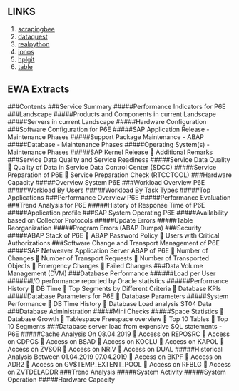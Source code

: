 ## LINKS

1. [scrapingbee](https://www.scrapingbee.com/blog/web-scraping-101-with-python/)
2. [dataquest](https://www.dataquest.io/blog/web-scraping-tutorial-python/)
3. [realpython](https://realpython.com/python-web-scraping-practical-introduction/)
4. [ionos](https://www.ionos.com/digitalguide/websites/web-development/web-scraping-with-python/)
5. [hplgit](http://hplgit.github.io/primer.html/doc/pub/files/._files-solarized003.html)
6. [table](https://srome.github.io/Parsing-HTML-Tables-in-Python-with-BeautifulSoup-and-pandas/)


## EWA Extracts

###Contents
###Service Summary
#####Performance Indicators for P6E
###Landscape
#####Products and Components in current Landscape
#####Servers in current Landscape
#####Hardware Configuration
###Software Configuration for P6E
#####SAP Application Release - Maintenance Phases
#####Support Package Maintenance - ABAP
#####Database - Maintenance Phases
#####Operating System(s) - Maintenance Phases
#####SAP Kernel Release
	Additional Remarks
###Service Data Quality and Service Readiness
#####Service Data Quality
	Quality of Data in Service Data Control Center (SDCC)
#####Service Preparation of P6E
	Service Preparation Check (RTCCTOOL)
###Hardware Capacity
#####Overview System P6E
###Workload Overview P6E
#####Workload By Users
#####Workload By Task Types
#####Top Applications
###Performance Overview P6E
#####Performance Evaluation
###Trend Analysis for P6E
#####History of Response Time of P6E
#####Application profile
###SAP System Operating P6E
#####Availability based on Collector Protocols
#####Update Errors
#####Table Reorganization
#####Program Errors (ABAP Dumps)
###Security
#####ABAP Stack of P6E
	ABAP Password Policy
	Users with Critical Authorizations
###Software Change and Transport Management of P6E
#####SAP Netweaver Application Server ABAP of P6E
	Number of Changes
	Number of Transport Requests
	Number of Transported Objects
	Emergency Changes
	Failed Changes
###Data Volume Management (DVM)
###Database Performance
######Load per User
######I/O performance reported by Oracle statistics
######Performance History
	DB Time
	Top Segments by Different Criteria
	Database KPIs
#####Database Parameters for P6E
	Database Parameters
#####System Performance
	DB Time History
	Database Load analysis ST04 Data
###Database Administration
#####Mini Checks
#####Space Statistics
	Database Growth
	Tablespace Freespace overview
	Top 10 Tables
	Top 10 Segments
###Database server load from expensive SQL statements - P6E
#####Cache Analysis On 08.04.2019
	Access on REPOSRC
	Access on CDPOS
	Access on BSAD
	Access on KOCLU
	Access on KAPOL
	Access on ZVSOR
	Access on NRIV
	Access on DUAL
#####Historical Analysis Between 01.04.2019 07.04.2019
	Access on BKPF
	Access on ADR2
	Access on GV$TEMP_EXTENT_POOL
	Access on RFBLG
	Access on ZVTDELADDR
###Trend Analysis
#####System Activity
#####System Operation
#####Hardware Capacity

<!-- @import "[TOC]" {cmd="toc" depthFrom=1 depthTo=6 orderedList=false} -->

 

